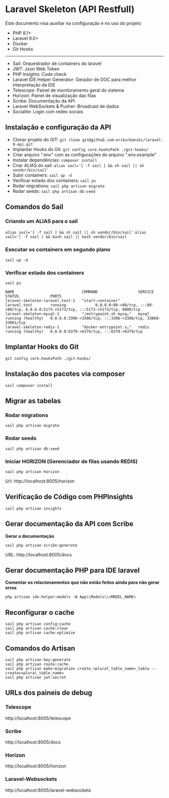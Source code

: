 Laravel Skeleton (API Restfull)
========================================================
Este documento visa auxiliar na configuração e no uso do projeto

- PHP 8.1+
- Laravel 9.0+
- Docker
- Git Hooks

---

- Sail: Orquestrador de containers do laravel
- JWT: Json Web Token
- PHP Insights: Code check
- Laravel IDE Helper Generator: Gerador de DOC para melhor interpretação da IDE
- Telescope: Painel de monitoramento geral do sistema
- Horizon: Painel de visualização das filas
- Scribe: Documentação da API
- Laravel WebSockets & Pusher: Broadcast de dados
- Socialite: Login com redes sociais

Instalação e configuração da API
---

* Clonar projeto do GIT: `git clone git@github.com:erikurbanski/laravel-9-api.git`
* Implantar Hooks do Git: `git config core.hooksPath ./git-hooks/`
* Criar arquivo ".env" com as configurações do arquivo ".env.example"
* Instalar dependências: `composer install`
* Criar ALIAS do sail: `alias sail='[ -f sail ] && sh sail || sh vendor/bin/sail'`
* Subir containers: `sail up -d `
* Verificar estado dos containers: `sail ps`
* Rodar migrations: `sail php artisan migrate`
* Rodar seeds: `sail php artisan db:seed`

Comandos do Sail
---

### Criando um ALIAS para o sail

`alias sail='[ -f sail ] && sh sail || sh vendor/bin/sail'`
`alias sail='[ -f sail ] && bash sail || bash vendor/bin/sail`

### Executar os containers em segundo plano

`sail up -d `

### Verificar estado dos containers

`sail ps`

```
NAME                              COMMAND                  SERVICE             STATUS              PORTS
laravel-skeleton-laravel.test-1   "start-container"        laravel.test        running             0.0.0.0:80->80/tcp, :::80->80/tcp, 0.0.0.0:5173->5173/tcp, :::5173->5173/tcp, 8000/tcp
laravel-skeleton-mysql-1          "/entrypoint.sh mysq…"   mysql               running (healthy)   0.0.0.0:3306->3306/tcp, :::3306->3306/tcp, 33060-33061/tcp
laravel-skeleton-redis-1          "docker-entrypoint.s…"   redis               running (healthy)   0.0.0.0:6379->6379/tcp, :::6379->6379/tcp
```

Implantar Hooks do Git
---
`git config core.hooksPath ./git-hooks/`

Instalação dos pacotes via composer
---
`sail composer install`

Migrar as tabelas
---

### Rodar migrations

`sail php artisan migrate`

### Rodar seeds

`sail php artisan db:seed`

### Iniciar HORIZON (Gerenciador de filas usando REDIS)

`sail php artisan horizon`

Url: http://localhost:8005/horizon

Verificação de Código com PHPInsights
---
`sail php artisan insights`

Gerar documentação da API com Scribe
----
**Gerar a documentação**

`sail php artisan scribe:generate`

URL: http://localhost:8005/docs

Gerar documentação PHP para IDE laravel
----
**Comentar os relacionamentos que não estão feitos ainda para não gerar erros**

`php artisan ide-helper:models -W App\\Models\\<MODEL_NAME>`

Reconfigurar o cache
---

```
sail php artisan config:cache
sail php artisan cache:clear
sail php artisan cache:optimize
```

Comandos do Artisan
---

```
sail php artisan key:generate
sail php artisan route:cache
sail php artisan make:migration create_<plural_table_name>_table --create=<plural_table_name>
sail php artisan jwt:secret
```

URLs dos paineis de debug
---

### Telescope

http://localhost:8005/telescope

### Scribe

http://localhost:8005/docs

### Horizon

http://localhost:8005/horizon

### Laravel-Websockets

http://localhost:8005/laravel-websockets

